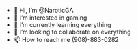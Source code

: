 - 👋 Hi, I’m @NaroticGA
- 👀 I’m interested in gaming
- 🌱 I’m currently learning everything
- 💞️ I’m looking to collaborate on everything
- 📫 How to reach me (908)-883-0282

<!---
NaroticGA/NaroticGA is a ✨ special ✨ repository because its `README.md` (this file) appears on your GitHub profile.
You can click the Preview link to take a look at your changes.
--->

